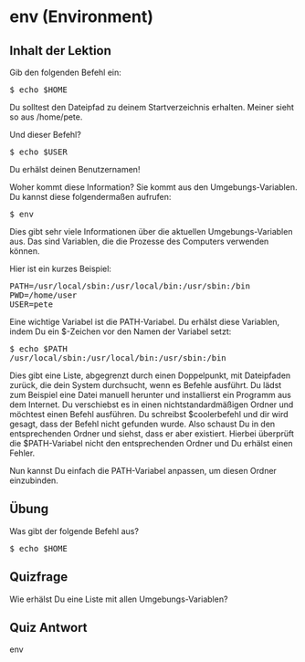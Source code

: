 # env (Environment)

## Inhalt der Lektion

Gib den folgenden Befehl ein:

<pre>$ echo $HOME</pre>

Du solltest den Dateipfad zu deinem Startverzeichnis erhalten. Meiner sieht so aus /home/pete.

Und dieser Befehl?

<pre>$ echo $USER </pre>

Du erhälst deinen Benutzernamen!

Woher kommt diese Information? Sie kommt aus den Umgebungs-Variablen. Du kannst diese folgendermaßen aufrufen:

<pre>$ env </pre>

Dies gibt sehr viele Informationen über die aktuellen Umgebungs-Variablen aus. Das sind Variablen, die die Prozesse des Computers verwenden können.

Hier ist ein kurzes Beispiel:

<pre>
PATH=/usr/local/sbin:/usr/local/bin:/usr/sbin:/bin
PWD=/home/user
USER=pete
</pre>


Eine wichtige Variabel ist die PATH-Variabel. Du erhälst diese Variablen, indem Du ein $-Zeichen vor den Namen der Variabel setzt:

<pre>
$ echo $PATH
/usr/local/sbin:/usr/local/bin:/usr/sbin:/bin
</pre>

Dies gibt eine Liste, abgegrenzt durch einen Doppelpunkt, mit Dateipfaden zurück, die dein System durchsucht, wenn es Befehle ausführt. Du lädst zum Beispiel eine Datei manuell herunter und installierst ein Programm aus dem Internet. Du verschiebst es in einen nichtstandardmäßigen Ordner und möchtest einen Befehl ausführen. Du schreibst $coolerbefehl und dir wird gesagt, dass der Befehl nicht gefunden wurde. Also schaust Du in den entsprechenden Ordner und siehst, dass er aber existiert. Hierbei überprüft die $PATH-Variabel nicht den entsprechenden Ordner und Du erhälst einen Fehler.

Nun kannst Du einfach die PATH-Variabel anpassen, um diesen Ordner einzubinden.


## Übung

Was gibt der folgende Befehl aus?

<pre>$ echo $HOME</pre>

## Quizfrage

Wie erhälst Du eine Liste mit allen Umgebungs-Variablen?

## Quiz Antwort

env
